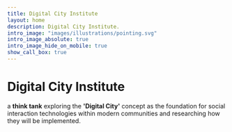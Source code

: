 ```yaml
---
title: Digital City Institute
layout: home
description: Digital City Institute.
intro_image: "images/illustrations/pointing.svg"
intro_image_absolute: true
intro_image_hide_on_mobile: true
show_call_box: true
---
```


# Digital City Institute

a **think tank** exploring the **'Digital City'** concept as the foundation for social interaction technologies within modern communities and researching how they will be implemented.